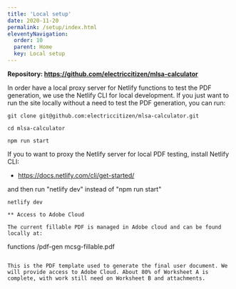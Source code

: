 ```yaml
---
title: 'Local setup' 
date: 2020-11-20
permalink: /setup/index.html
eleventyNavigation:
  order: 10
  parent: Home
  key: Local setup 
---
```


**Repository: https://github.com/electriccitizen/mlsa-calculator**


In order have a local proxy server for Netlify functions to test the PDF generation, we use the Netlify CLI for local development. If you just want to run the site locally without a need to test the PDF generation, you can run:

```
git clone git@github.com:electriccitizen/mlsa-calculator.git

cd mlsa-calculator

npm run start 
```

If you to want to proxy the Netlify server for local PDF testing, install Netlify CLI:

* https://docs.netlify.com/cli/get-started/

and then run "netlify dev" instead of "npm run start"

```
netlify dev

** Access to Adobe Cloud

The current fillable PDF is managed in Adobe cloud and can be found locally at:

```
functions
  /pdf-gen
  mcsg-fillable.pdf
```

This is the PDF template used to generate the final user document. We will provide access to Adobe Cloud. About 80% of Worksheet A is complete, with work still need on Worksheet B and attachments.


